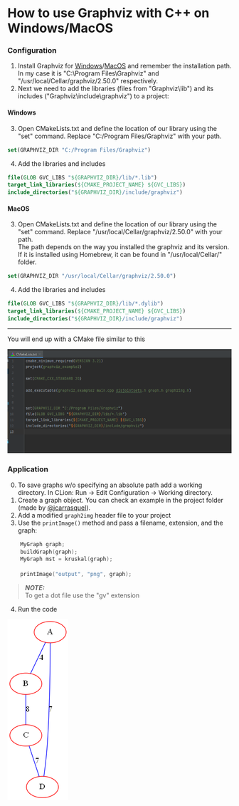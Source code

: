 # How to use Graphviz with C++ on Windows/MacOS
### Configuration
 1. Install Graphviz for [Windows](https://graphviz.org/download/#windows)/[MacOS](https://graphviz.org/download/#mac) and remember the installation path. In my case it is "C:\\Program Files\\Graphviz" and "/usr/local/Cellar/graphviz/2.50.0" respectively.
 2. Next we need to add the libraries (files from "Graphviz\\lib") and its includes ("Graphviz\\include\\graphviz") to a project:
 #### Windows
 3. Open CMakeLists.txt and define the location of our library using the "set" command. Replace "C:/Program Files/Graphviz" with your path.
 ```cmake 
set(GRAPHVIZ_DIR "C:/Program Files/Graphviz") 
```
4. Add the libraries and includes
 ```cmake
file(GLOB GVC_LIBS "${GRAPHVIZ_DIR}/lib/*.lib")
target_link_libraries(${CMAKE_PROJECT_NAME} ${GVC_LIBS})
include_directories("${GRAPHVIZ_DIR}/include/graphviz")
```

#### MacOS
3. Open CMakeLists.txt and define the location of our library using the "set" command. Replace "/usr/local/Cellar/graphviz/2.50.0" with your path. <br/>The path depends on the way you installed the graphviz and its version. If it is installed using Homebrew, it can be found in "/usr/local/Cellar/" folder.
```cmake
set(GRAPHVIZ_DIR "/usr/local/Cellar/graphviz/2.50.0")
```
4. Add the libraries and includes
 ```cmake
file(GLOB GVC_LIBS "${GRAPHVIZ_DIR}/lib/*.dylib")
target_link_libraries(${CMAKE_PROJECT_NAME} ${GVC_LIBS})
include_directories("${GRAPHVIZ_DIR}/include/graphviz")
```
---
You will end up with a CMake file similar to this

![CMakeLists](pictures/g_1.png "CMakeLists")
### Application
0. To save graphs w/o specifying an absolute path add a working directory. In CLion: Run -> Edit Configuration -> Working directory.
1. Create a graph object. You can check an example in the project folder (made by [@jcarrasquel](https://github.com/jcarrasquel)).
2. Add a modified ```graph2img``` header file to your project
2. Use the ```printImage()``` method and pass a filename, extension, and the graph:
```C++
    MyGraph graph;
    buildGraph(graph);
    MyGraph mst = kruskal(graph);

    printImage("output", "png", graph);
```
> **_NOTE:_** <br/>
To get a dot file use the "gv" extension
4. Run the code

![Graph](pictures/output.png "Graph")

